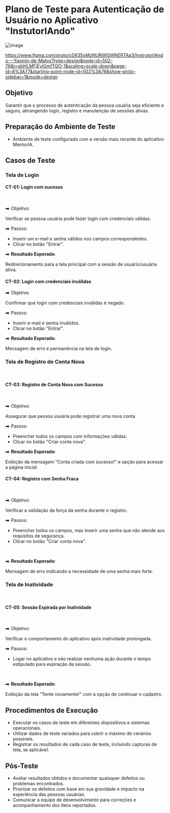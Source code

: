 # Plano de Teste para Autenticação de Usuário no Aplicativo "InstutorIAndo"

![image](https://github.com/yasmindematos/QA/assets/98225965/e580ecd4-35f4-4320-ac04-5e306f805982)


https://www.figma.com/proto/cG635oMzNURlWSWNERTAa3/InstrutorIAndo---Yasmin-de-Matos?type=design&node-id=502-76&t=gbHLMFjEyjGmfTQO-1&scaling=scale-down&page-id=8%3A77&starting-point-node-id=502%3A76&show-proto-sidebar=1&mode=design

## Objetivo 

Garantir que o processo de autenticação da pessoa usuária seja eficiente e seguro, abrangendo login, registro e manutenção de sessões ativas.

## Preparação do Ambiente de Teste

- Ambiente de teste configurado com a versão mais recente do aplicativo MentorIA.

## Casos de Teste

### Tela de Login

#### **CT-01: Login com sucesso**
<br>

⮕ Objetivo: 
<br>

Verificar se pessoa usuária pode fazer login com credenciais válidas.
<br>

⮕ Passos:
<br>

- Inserir um e-mail e senha válidos nos campos correspondentes.
- Clicar no botão "Entrar".

⮕ **Resultado Esperado**: 
<br>

Redirecionamento para a tela principal com a sessão de usuário/usuária ativa.
<br>

#### **CT-02: Login com credenciais inválidas**

⮕ Objetivo: 
<br>

Confirmar que login com credenciais inválidas é negado.
<br>

⮕ Passos:
<br>

- Inserir e-mail e senha inválidos.
- Clicar no botão "Entrar".

⮕ **Resultado Esperado**: 
<br>

Mensagem de erro e permanência na tela de login.
<br>

### Tela de Registro de Conta Nova
<br>

#### **CT-03: Registro de Conta Nova com Sucesso**
<br>

⮕ Objetivo: 
<br>

Assegurar que pessoa usuária pode registrar uma nova conta
<br>

⮕ Passos:
<br>

- Preencher todos os campos com informações válidas.
- Clicar no botão "Criar conta nova".

⮕ **Resultado Esperado**: 
<br>

Exibição da mensagem "Conta criada com sucesso!" e opção para acessar a página inicial.
<br>

#### **CT-04: Registro com Senha Fraca**
<br>

⮕ Objetivo: 
<br>

Verificar a validação da força da senha durante o registro.
<br>

⮕ Passos:
<br>

- Preencher todos os campos, mas inserir uma senha que não atende aos requisitos de segurança.
- Clicar no botão "Criar conta nova".
<br>

⮕ **Resultado Esperado**: 
<br>

Mensagem de erro indicando a necessidade de uma senha mais forte.
<br>

### Tela de Inatividade
<br>

#### **CT-05: Sessão Expirada por Inatividade**
<br>

⮕ Objetivo:
<br>

Verificar o comportamento do aplicativo após inatividade prolongada.

⮕ Passos:
<br>
- Logar no aplicativo e não realizar nenhuma ação durante o tempo estipulado para expiração da sessão.
<br>

⮕ **Resultado Esperado**: 
<br>

Exibição da tela "Tente novamente!" com a opção de continuar o cadastro.
<br>

## Procedimentos de Execução

- Executar os casos de teste em diferentes dispositivos e sistemas operacionais.
- Utilizar dados de teste variados para cobrir o máximo de cenários possíveis.
- Registrar os resultados de cada caso de teste, incluindo capturas de tela, se aplicável.


## Pós-Teste

- Avaliar resultados obtidos e documentar quaisquer defeitos ou problemas encontrados.
- Priorizar os defeitos com base em sua gravidade e impacto na experiência das pessoas usuárias.
- Comunicar a equipe de desenvolvimento para correções e acompanhamento dos itens reportados.



